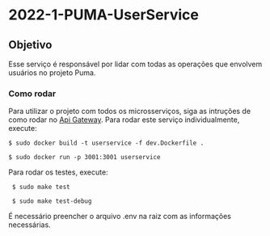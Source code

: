 # 2022-1-PUMA-UserService

## Objetivo

Esse serviço é responsável por lidar com todas as operações que envolvem usuários no projeto Puma.

### Como rodar

Para utilizar o projeto com todos os microsserviços, siga as intruções de como rodar no [Api Gateway](https://github.com/fga-eps-mds/2021-1-PUMA-ApiGateway). Para rodar este serviço individualmente, execute:

``` $ sudo docker build -t userservice -f dev.Dockerfile . ```

``` $ sudo docker run -p 3001:3001 userservice ```

Para rodar os testes, execute:

``` $ sudo make test```

``` $ sudo make test-debug```

É necessário preencher o arquivo .env na raiz com as informações necessárias.
